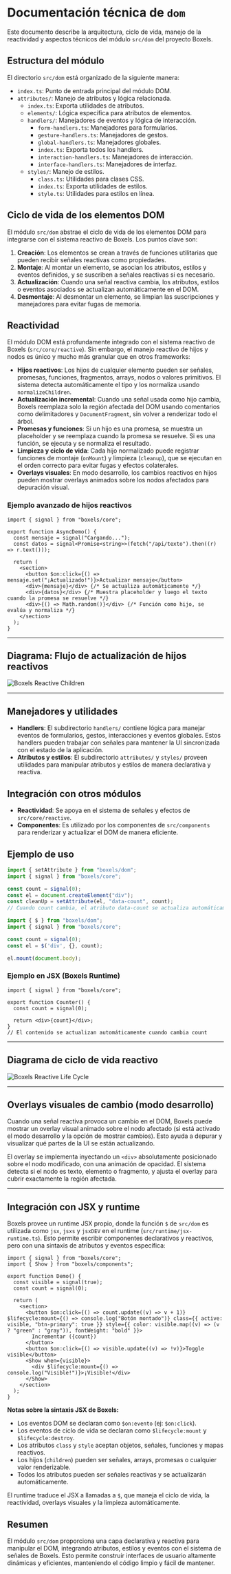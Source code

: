 # Documentación técnica de `dom`

Este documento describe la arquitectura, ciclo de vida, manejo de la reactividad y aspectos técnicos del módulo `src/dom` del proyecto Boxels.

## Estructura del módulo

El directorio `src/dom` está organizado de la siguiente manera:

- `index.ts`: Punto de entrada principal del módulo DOM.
- `attributes/`: Manejo de atributos y lógica relacionada.
  - `index.ts`: Exporta utilidades de atributos.
  - `elements/`: Lógica específica para atributos de elementos.
  - `handlers/`: Manejadores de eventos y lógica de interacción.
    - `form-handlers.ts`: Manejadores para formularios.
    - `gesture-handlers.ts`: Manejadores de gestos.
    - `global-handlers.ts`: Manejadores globales.
    - `index.ts`: Exporta todos los handlers.
    - `interaction-handlers.ts`: Manejadores de interacción.
    - `interface-handlers.ts`: Manejadores de interfaz.
  - `styles/`: Manejo de estilos.
    - `class.ts`: Utilidades para clases CSS.
    - `index.ts`: Exporta utilidades de estilos.
    - `style.ts`: Utilidades para estilos en línea.

## Ciclo de vida de los elementos DOM

El módulo `src/dom` abstrae el ciclo de vida de los elementos DOM para integrarse con el sistema reactivo de Boxels. Los puntos clave son:

1. **Creación**: Los elementos se crean a través de funciones utilitarias que pueden recibir señales reactivas como propiedades.
2. **Montaje**: Al montar un elemento, se asocian los atributos, estilos y eventos definidos, y se suscriben a señales reactivas si es necesario.
3. **Actualización**: Cuando una señal reactiva cambia, los atributos, estilos o eventos asociados se actualizan automáticamente en el DOM.
4. **Desmontaje**: Al desmontar un elemento, se limpian las suscripciones y manejadores para evitar fugas de memoria.

## Reactividad

El módulo DOM está profundamente integrado con el sistema reactivo de Boxels (`src/core/reactive`). Sin embargo, el manejo reactivo de hijos y nodos es único y mucho más granular que en otros frameworks:

- **Hijos reactivos**: Los hijos de cualquier elemento pueden ser señales, promesas, funciones, fragmentos, arrays, nodos o valores primitivos. El sistema detecta automáticamente el tipo y los normaliza usando `normalizeChildren`.
- **Actualización incremental**: Cuando una señal usada como hijo cambia, Boxels reemplaza solo la región afectada del DOM usando comentarios como delimitadores y `DocumentFragment`, sin volver a renderizar todo el árbol.
- **Promesas y funciones**: Si un hijo es una promesa, se muestra un placeholder y se reemplaza cuando la promesa se resuelve. Si es una función, se ejecuta y se normaliza el resultado.
- **Limpieza y ciclo de vida**: Cada hijo normalizado puede registrar funciones de montaje (`onMount`) y limpieza (`cleanup`), que se ejecutan en el orden correcto para evitar fugas y efectos colaterales.
- **Overlays visuales**: En modo desarrollo, los cambios reactivos en hijos pueden mostrar overlays animados sobre los nodos afectados para depuración visual.

### Ejemplo avanzado de hijos reactivos

```tsx
import { signal } from "boxels/core";

export function AsyncDemo() {
  const mensaje = signal("Cargando...");
  const datos = signal<Promise<string>>(fetch("/api/texto").then((r) => r.text()));

  return (
    <section>
      <button $on:click={() => mensaje.set("¡Actualizado!")}>Actualizar mensaje</button>
      <div>{mensaje}</div> {/* Se actualiza automáticamente */}
      <div>{datos}</div> {/* Muestra placeholder y luego el texto cuando la promesa se resuelve */}
      <div>{() => Math.random()}</div> {/* Función como hijo, se evalúa y normaliza */}
    </section>
  );
}
```

---

## Diagrama: Flujo de actualización de hijos reactivos

![Boxels Reactive Children](./assets/actualizacion-reactiva-hijos-boxels.png)

---

## Manejadores y utilidades

- **Handlers**: El subdirectorio `handlers/` contiene lógica para manejar eventos de formularios, gestos, interacciones y eventos globales. Estos handlers pueden trabajar con señales para mantener la UI sincronizada con el estado de la aplicación.
- **Atributos y estilos**: El subdirectorio `attributes/` y `styles/` proveen utilidades para manipular atributos y estilos de manera declarativa y reactiva.

## Integración con otros módulos

- **Reactividad**: Se apoya en el sistema de señales y efectos de `src/core/reactive`.
- **Componentes**: Es utilizado por los componentes de `src/components` para renderizar y actualizar el DOM de manera eficiente.

## Ejemplo de uso

```ts
import { setAttribute } from "boxels/dom";
import { signal } from "boxels/core";

const count = signal(0);
const el = document.createElement("div");
const cleanUp = setAttribute(el, "data-count", count);
// Cuando count cambia, el atributo data-count se actualiza automáticamente
```

```ts
import { $ } from "boxels/dom";
import { signal } from "boxels/core";

const count = signal(0);
const el = $('div', {}, count);

el.mount(document.body);
```

### Ejemplo en JSX (Boxels Runtime)

```tsx
import { signal } from "boxels/core";

export function Counter() {
  const count = signal(0);

  return <div>{count}</div>;
}
// El contenido se actualizan automáticamente cuando cambia count
```

---

## Diagrama de ciclo de vida reactivo


![Boxels Reactive Life Cycle](./assets/ciclo-vida-reactivo-dom-boxels.png)

---

## Overlays visuales de cambio (modo desarrollo)

Cuando una señal reactiva provoca un cambio en el DOM, Boxels puede mostrar un overlay visual animado sobre el nodo afectado (si está activado el modo desarrollo y la opción de mostrar cambios). Esto ayuda a depurar y visualizar qué partes de la UI se están actualizando.

El overlay se implementa inyectando un `<div>` absolutamente posicionado sobre el nodo modificado, con una animación de opacidad. El sistema detecta si el nodo es texto, elemento o fragmento, y ajusta el overlay para cubrir exactamente la región afectada.

---

## Integración con JSX y runtime

Boxels provee un runtime JSX propio, donde la función `$` de `src/dom` es utilizada como `jsx`, `jsxs` y `jsxDEV` en el runtime (`src/runtime/jsx-runtime.ts`). Esto permite escribir componentes declarativos y reactivos, pero con una sintaxis de atributos y eventos específica:

```tsx
import { signal } from "boxels/core";
import { Show } from "boxels/components";

export function Demo() {
  const visible = signal(true);
  const count = signal(0);

  return (
    <section>
      <button $on:click={() => count.update((v) => v + 1)} $lifecycle:mount={() => console.log("Botón montado")} class={{ active: visible, "btn-primary": true }} style={{ color: visible.map((v) => (v ? "green" : "gray")), fontWeight: "bold" }}>
        Incrementar ({count})
      </button>
      <button $on:click={() => visible.update((v) => !v)}>Toggle visible</button>
      <Show when={visible}>
        <div $lifecycle:mount={() => console.log("Visible!")}>¡Visible!</div>
      </Show>
    </section>
  );
}
```

**Notas sobre la sintaxis JSX de Boxels:**

- Los eventos DOM se declaran como `$on:evento` (ej: `$on:click`).
- Los eventos de ciclo de vida se declaran como `$lifecycle:mount` y `$lifecycle:destroy`.
- Los atributos `class` y `style` aceptan objetos, señales, funciones y mapas reactivos.
- Los hijos (`children`) pueden ser señales, arrays, promesas o cualquier valor renderizable.
- Todos los atributos pueden ser señales reactivas y se actualizarán automáticamente.

El runtime traduce el JSX a llamadas a `$`, que maneja el ciclo de vida, la reactividad, overlays visuales y la limpieza automáticamente.

## Resumen

El módulo `src/dom` proporciona una capa declarativa y reactiva para manipular el DOM, integrando atributos, estilos y eventos con el sistema de señales de Boxels. Esto permite construir interfaces de usuario altamente dinámicas y eficientes, manteniendo el código limpio y fácil de mantener.

